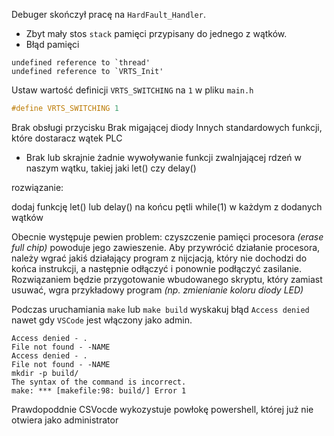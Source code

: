 




Debuger skończył pracę na `HardFault_Handler`.


- Zbyt mały stos `stack` pamięci przypisany do jednego z wątków.
- Błąd pamięci







```
undefined reference to `thread'
undefined reference to `VRTS_Init'
```

Ustaw wartość definicji `VRTS_SWITCHING` na `1` w pliku `main.h` 

```c
#define VRTS_SWITCHING 1
```






Brak obsługi przycisku
Brak migającej diody
Innych standardowych funkcji, które dostaracz wątek PLC

- Brak lub skrajnie żadnie wywoływanie funkcji zwalnjającej rdzeń w naszym wątku, takiej jaki let() czy delay()

rozwiązanie:

dodaj funkcję let() lub delay() na końcu pętli while(1) w każdym z dodanych wątków

Obecnie występuje pewien problem: czyszczenie pamięci procesora _(erase full chip)_ powoduje jego zawieszenie. Aby przywrócić działanie procesora, należy wgrać jakiś działający program z nijcjacją, który nie dochodzi do końca instrukcji, a następnie odłączyć i ponownie podłączyć zasilanie. Rozwiązaniem będzie przygotowanie wbudowanego skryptu, który zamiast usuwać, wgra przykładowy program _(np. zmienianie koloru diody LED)_




Podczas uruchamiania `make` lub `make build` wyskakuj błąd `Access denied` nawet gdy `VSCode` jest włączony jako admin.


```
Access denied - .
File not found - -NAME
Access denied - .
File not found - -NAME
mkdir -p build/
The syntax of the command is incorrect.
make: *** [makefile:98: build/] Error 1
```

Prawdopoddnie CSVocde wykozystuje powłokę powershell, której już nie otwiera jako administrator